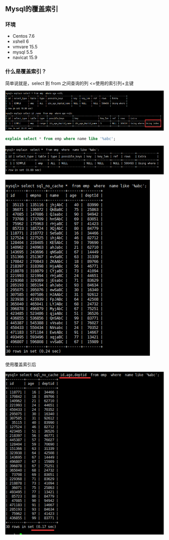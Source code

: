 ## Mysql的覆盖索引

### 环境

- Centos 7.6
- xshell 6
- vmvare 15.5
- mysql 5.5
- navicat 15.9



### 什么是覆盖索引？

简单说就是，select 到 from 之间查询的列 <=使用的索引列+主键

![image-20200629233539972](images/image-20200629233539972.png)



```sql
explain select * from emp where name like '%abc';
```

![image-20200629233623893](images/image-20200629233623893.png)

![image-20200629233648678](images/image-20200629233648678.png)



使用覆盖索引后

![image-20200629233659802](images/image-20200629233659802.png)

